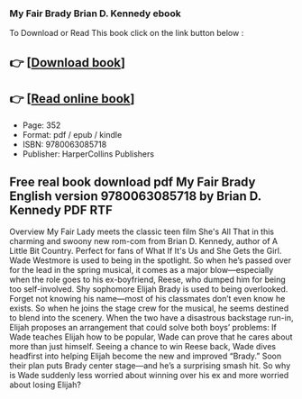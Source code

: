 ### My Fair Brady Brian D. Kennedy ebook

To Download or Read This book click on the link button below :

## 👉  [**[Download book](http://get-pdfs.com/download.php?group=book&from=github.com&id=696886&lnk=1081 "Download book")**]

## 👉  [**[Read online book](http://get-pdfs.com/download.php?group=book&from=github.com&id=696886&lnk=1081 "Read online book")**]


* Page: 352
* Format: pdf / epub / kindle
* ISBN: 9780063085718
* Publisher: HarperCollins Publishers



## Free real book download pdf My Fair Brady English version 9780063085718 by Brian D. Kennedy PDF RTF


Overview
My Fair Lady meets the classic teen film She&#039;s All That in this charming and swoony new rom-com from Brian D. Kennedy, author of A Little Bit Country. Perfect for fans of What If It&#039;s Us and She Gets the Girl. Wade Westmore is used to being in the spotlight. So when he’s passed over for the lead in the spring musical, it comes as a major blow—especially when the role goes to his ex-boyfriend, Reese, who dumped him for being too self-involved. Shy sophomore Elijah Brady is used to being overlooked. Forget not knowing his name—most of his classmates don’t even know he exists. So when he joins the stage crew for the musical, he seems destined to blend into the scenery. When the two have a disastrous backstage run-in, Elijah proposes an arrangement that could solve both boys’ problems: If Wade teaches Elijah how to be popular, Wade can prove that he cares about more than just himself. Seeing a chance to win Reese back, Wade dives headfirst into helping Elijah become the new and improved “Brady.” Soon their plan puts Brady center stage—and he’s a surprising smash hit. So why is Wade suddenly less worried about winning over his ex and more worried about losing Elijah? 



